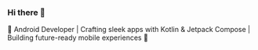 ### Hi there 👋

🚀 Android Developer | Crafting sleek apps with Kotlin & Jetpack Compose | Building future-ready mobile experiences 📱
